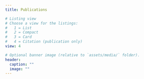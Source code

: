 ```yaml
---
title: Publications

# Listing view
# Choose a view for the listings:
#   1 = List
#   2 = Compact
#   3 = Card
#   4 = Citation (publication only)
view: 4

# Optional banner image (relative to `assets/media/` folder).
header:
  caption: ""
  image: ""
---
```

